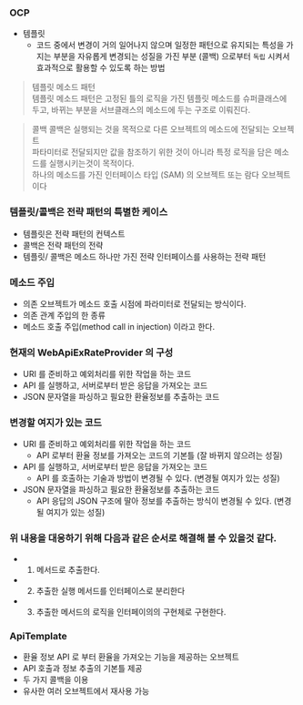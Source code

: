 ### OCP
- 템플릿
  - 코드 중에서 변경이 거의 일어나지 않으며 일정한 패턴으로 유지되는 특성을 가지는 부분을 자유롭게 변경되는 성질을 가진 부분 (콜백) 으로부터 `독립` 시켜서 효과적으로 활용할 수 있도록 하는 방법

> 템플릿 메소드 패턴 <br/>
> 템플릿 메소드 패턴은 고정된 틀의 로직을 가진 템플릿 메소드를 슈퍼클래스에 두고, 바뀌는 부분을 서브클래스의 메소드에 두는 구조로 이뤄진다. 

> 콜백
> 콜백은 실행되는 것을 목적으로 다른 오브젝트의 메소드에 전달되는 오브젝트 <br/>
> 파타미터로 전달되지만 값을 참조하기 위한 것이 아니라 특정 로직을 담은 메소드를 실행시키는것이 목적이다. <br/>
> 하나의 메소드를 가진 인터페이스 타입 (SAM) 의 오브젝트 또는 람다 오브젝트 이다  <br/>

### 템플릿/콜백은 전략 패턴의 특별한 케이스
- 템플릿은 전략 패턴의 컨텍스트
- 콜백은 전략 패턴의 전략
- 템플릿/ 콜백은 메소드 하나만 가진 전략 인터페이스를 사용하는 전략 패턴

### 메소드 주입
- 의존 오브젝트가 메소드 호출 시점에 파라미터로 전달되는 방식이다.
- 의존 관계 주입의 한 종류
- 메소드 호출 주입(method call in injection) 이라고 한다.

### 현재의 WebApiExRateProvider 의 구성 <br/>
- URI 를 준비하고 예외처리를 위한 작업을 하는 코드
- API 를 실행하고, 서버로부터 받은 응답을 가져오는 코드
- JSON 문자열을 파싱하고 필요한 환율정보를 추출하는 코드

### 변경할 여지가 있는 코드
- URI 를 준비하고 예외처리를 위한 작업을 하는 코드
  - API 로부터 환율 정보를 가져오는 코드의 기본틀 (잘 바뀌지 않으려는 성질)
- API 를 실행하고, 서버로부터 받은 응답을 가져오는 코드 
  - API 를 호출하는 기술과 방법이 변경될 수 있다. (변경될 여지가 있는 성질)
- JSON 문자열을 파싱하고 필요한 환율정보를 추출하는 코드
  - API 응답의 JSON 구조에 딸아 정보를 추출하는 방식이 변경될 수 있다. (변경될 여지가 있는 성질)

### 위 내용을 대응하기 위해 다음과 같은 순서로 해결해 볼 수 있을것 같다.
- 1. 메서드로 추출한다.
- 2. 추출한 실행 메서드를 인터페이스로 분리한다
- 3. 추출한 메서드의 로직을 인터페이의의 구현체로 구현한다.

### ApiTemplate
- 환율 정보 API 로 부터 환율을 가져오는 기능을 제공하는 오브젝트
- API 호출과 정보 추출의 기본틀 제공
- 두 가지 콜백을 이용
- 유사한 여러 오브젝트에서 재사용 가능